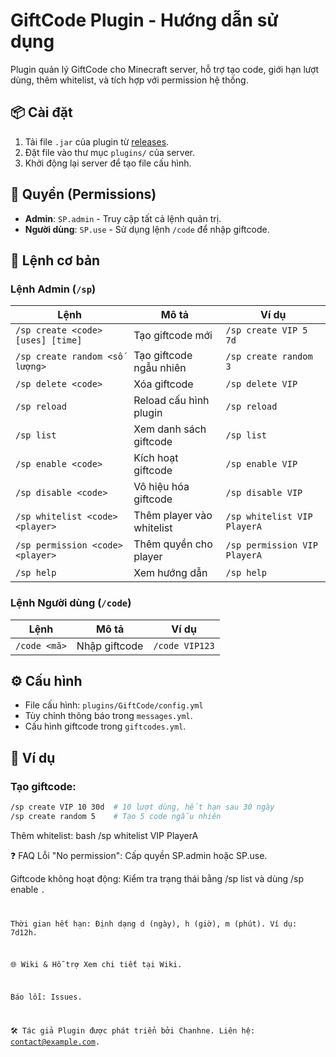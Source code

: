 # GiftCode Plugin - Hướng dẫn sử dụng

Plugin quản lý GiftCode cho Minecraft server, hỗ trợ tạo code, giới hạn lượt dùng, thêm whitelist, và tích hợp với permission hệ thống.

## 📦 Cài đặt
1. Tải file `.jar` của plugin từ [releases](https://example.com).
2. Đặt file vào thư mục `plugins/` của server.
3. Khởi động lại server để tạo file cấu hình.

## 🔑 Quyền (Permissions)
- **Admin**: `SP.admin` - Truy cập tất cả lệnh quản trị.
- **Người dùng**: `SP.use` - Sử dụng lệnh `/code` để nhập giftcode.

## 📜 Lệnh cơ bản

### **Lệnh Admin (`/sp`)**
| Lệnh | Mô tả | Ví dụ |
|------|-------|-------|
| `/sp create <code> [uses] [time]` | Tạo giftcode mới | `/sp create VIP 5 7d` |
| `/sp create random <số lượng>` | Tạo giftcode ngẫu nhiên | `/sp create random 3` |
| `/sp delete <code>` | Xóa giftcode | `/sp delete VIP` |
| `/sp reload` | Reload cấu hình plugin | `/sp reload` |
| `/sp list` | Xem danh sách giftcode | `/sp list` |
| `/sp enable <code>` | Kích hoạt giftcode | `/sp enable VIP` |
| `/sp disable <code>` | Vô hiệu hóa giftcode | `/sp disable VIP` |
| `/sp whitelist <code> <player>` | Thêm player vào whitelist | `/sp whitelist VIP PlayerA` |
| `/sp permission <code> <player>` | Thêm quyền cho player | `/sp permission VIP PlayerA` |
| `/sp help` | Xem hướng dẫn | `/sp help` |

### **Lệnh Người dùng (`/code`)**
| Lệnh | Mô tả | Ví dụ |
|------|-------|-------|
| `/code <mã>` | Nhập giftcode | `/code VIP123` |

## ⚙️ Cấu hình
- File cấu hình: `plugins/GiftCode/config.yml`
- Tùy chỉnh thông báo trong `messages.yml`.
- Cấu hình giftcode trong `giftcodes.yml`.

## 📌 Ví dụ
### Tạo giftcode:
```bash
/sp create VIP 10 30d  # 10 lượt dùng, hết hạn sau 30 ngày
/sp create random 5    # Tạo 5 code ngẫu nhiên
```
Thêm whitelist:
bash
/sp whitelist VIP PlayerA

❓ FAQ
Lỗi "No permission": Cấp quyền SP.admin hoặc SP.use.

Giftcode không hoạt động: Kiểm tra trạng thái bằng /sp list và dùng /sp enable <code>.

Thời gian hết hạn: Định dạng d (ngày), h (giờ), m (phút). Ví dụ: 7d12h.

🌐 Wiki & Hỗ trợ
Xem chi tiết tại Wiki.

Báo lỗi: Issues.

🛠️ Tác giả
Plugin được phát triển bởi Chanhne. Liên hệ: contact@example.com.
